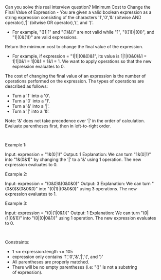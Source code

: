 Can you solve this real interview question? Minimum Cost to Change the Final Value of Expression - You are given a valid boolean expression as a string expression consisting of the characters '1','0','&' (bitwise AND operator),'|' (bitwise OR operator),'(', and ')'.

 * For example, "()1|1" and "(1)&()" are not valid while "1", "(((1))|(0))", and "1|(0&(1))" are valid expressions.

Return the minimum cost to change the final value of the expression.

 * For example, if expression = "1|1|(0&0)&1", its value is 1|1|(0&0)&1 = 1|1|0&1 = 1|0&1 = 1&1 = 1. We want to apply operations so that the new expression evaluates to 0.

The cost of changing the final value of an expression is the number of operations performed on the expression. The types of operations are described as follows:

 * Turn a '1' into a '0'.
 * Turn a '0' into a '1'.
 * Turn a '&' into a '|'.
 * Turn a '|' into a '&'.

Note: '&' does not take precedence over '|' in the order of calculation. Evaluate parentheses first, then in left-to-right order.

 

Example 1:


Input: expression = "1&(0|1)"
Output: 1
Explanation: We can turn "1&(0|1)" into "1&(0&1)" by changing the '|' to a '&' using 1 operation.
The new expression evaluates to 0. 


Example 2:


Input: expression = "(0&0)&(0&0&0)"
Output: 3
Explanation: We can turn "(0&0)&(0&0&0)" into "(0|1)|(0&0&0)" using 3 operations.
The new expression evaluates to 1.


Example 3:


Input: expression = "(0|(1|0&1))"
Output: 1
Explanation: We can turn "(0|(1|0&1))" into "(0|(0|0&1))" using 1 operation.
The new expression evaluates to 0.

 

Constraints:

 * 1 <= expression.length <= 105
 * expression only contains '1','0','&','|','(', and ')'
 * All parentheses are properly matched.
 * There will be no empty parentheses (i.e: "()" is not a substring of expression).
